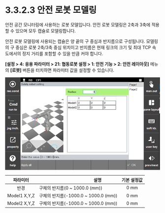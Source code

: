 ﻿# 3.3.2.3 안전 로봇 모델링

안전 공간 모니터링에 사용하는 로봇 모델입니다. 안전 로봇 모델링은 2축과 3축에 적용할 수 있으며 모두 캡슐로 모델링합니다.

안전 로봇 모델링에 사용되는 캡슐은 양 끝의 구 중심과 반지름으로 구성됩니다. 모델링의 구 중심은 로봇 2축/3축 중심 위치이고 반지름은 현재 링크의 크기 및 최대 TCP 속도에서의 정지 거리를 포함할 수 있을 만큼 커야 합니다.

**\[설정 > 4: 응용 파라미터 > 21: 협동로봇 설정 > 1: 안전 기능 > 2: 안전 레이아웃]** 메뉴의 **\[로봇]** 버튼을 터치하면 파라미터 값을 설정할 수 있습니다.

![그림 안전 로봇 모델링 설정 화면](../../../_assets/safety_layout/robot_capsule.PNG)


| **파라미터** | 　　　　　　　　　**설명**                                     | **기본 설정값** |
| :------: | --------------------------------------------------- | :--------: |
|    반경    | 구체의 반지름(0 ~ 1000.0 (mm))                           |    0 mm    |
|   Model1  X,Y,Z | 구체의 반지름(-1000.0 ~ 1000.0 (mm))                           |    0 mm    |
|   Model2 X,Y,Z | 구체의 반지름(-1000.0 ~ 1000.0 (mm))                           |    0 mm    |
